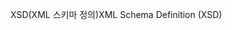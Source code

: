 <span data-ttu-id="8c601-101">XSD(XML 스키마 정의)</span><span class="sxs-lookup"><span data-stu-id="8c601-101">XML Schema Definition (XSD)</span></span>